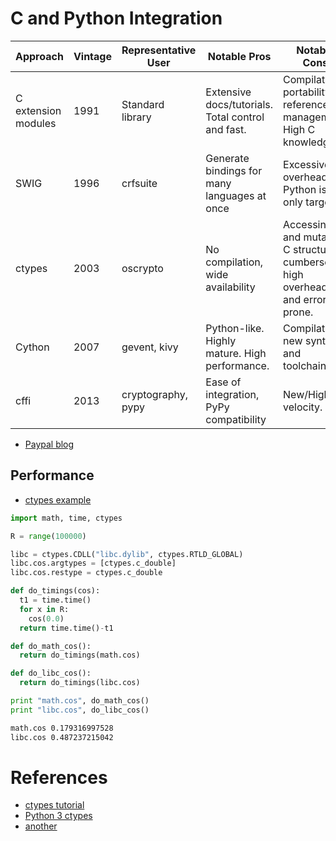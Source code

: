 # C and Python Integration

| Approach	          | Vintage |	Representative User	| Notable Pros                                          | Notable Cons |
|---------------------|---------|---------------------|-------------------------------------------------------|--------------|
| C extension modules |	1991    | Standard library    |	Extensive docs/tutorials. Total control and fast.     |	Compilation, portability, reference management. High C knowledge. |
| SWIG                | 1996    | crfsuite	          | Generate bindings for many languages at once          | Excessive overhead if Python is the only target. |
| ctypes              | 2003    | oscrypto            | No compilation, wide availability                     | Accessing and mutating C structures cumbersome, high overhead, and error prone. |
| Cython              | 2007    | gevent, kivy        | Python-like. Highly mature. High performance.	        | Compilation, new syntax and toolchain. |
| cffi                | 2013    | cryptography, pypy  | Ease of integration, PyPy compatibility               | New/High-velocity. |

- [Paypal blog](https://www.paypal-engineering.com/2016/09/22/python-by-the-c-side/)

## Performance

- [ctypes example](http://www.dalkescientific.com/writings/NBN/c_extensions.html)

```python
import math, time, ctypes

R = range(100000)

libc = ctypes.CDLL("libc.dylib", ctypes.RTLD_GLOBAL)
libc.cos.argtypes = [ctypes.c_double]
libc.cos.restype = ctypes.c_double

def do_timings(cos):
  t1 = time.time()
  for x in R:
    cos(0.0)
  return time.time()-t1

def do_math_cos():
  return do_timings(math.cos)

def do_libc_cos():
  return do_timings(libc.cos)

print "math.cos", do_math_cos()
print "libc.cos", do_libc_cos()
```

```bash
math.cos 0.179316997528
libc.cos 0.487237215042
```

# References

- [ctypes tutorial](https://pgi-jcns.fz-juelich.de/portal/pages/using-c-from-python.html)
- [Python 3 ctypes](https://docs.python.org/3/library/ctypes.html)
- [another](http://intermediate-and-advanced-software-carpentry.readthedocs.io/en/latest/c++-wrapping.html)
